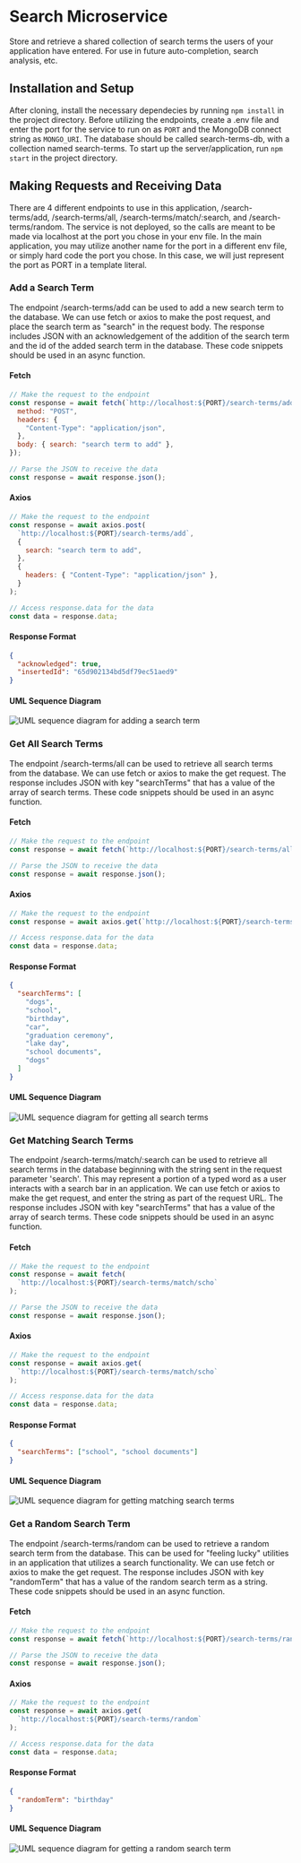 # Search Microservice

Store and retrieve a shared collection of search terms the users of your application have entered. For use in future auto-completion, search analysis, etc.

## Installation and Setup

After cloning, install the necessary dependecies by running `npm install` in the project directory. Before utilizing the endpoints, create a .env file and enter the port for the service to run on as `PORT` and the MongoDB connect string as `MONGO_URI`. The database should be called search-terms-db, with a collection named search-terms. To start up the server/application, run `npm start` in the project directory.

## Making Requests and Receiving Data

There are 4 different endpoints to use in this application, /search-terms/add, /search-terms/all, /search-terms/match/:search, and /search-terms/random. The service is not deployed, so the calls are meant to be made via localhost at the port you chose in your env file. In the main application, you may utilize another name for the port in a different env file, or simply hard code the port you chose. In this case, we will just represent the port as PORT in a template literal.

### Add a Search Term

The endpoint /search-terms/add can be used to add a new search term to the database. We can use fetch or axios to make the post request, and place the search term as "search" in the request body. The response includes JSON with an acknowledgement of the addition of the search term and the id of the added search term in the database. These code snippets should be used in an async function.

#### Fetch

```javascript
// Make the request to the endpoint
const response = await fetch(`http://localhost:${PORT}/search-terms/add`, {
  method: "POST",
  headers: {
    "Content-Type": "application/json",
  },
  body: { search: "search term to add" },
});

// Parse the JSON to receive the data
const response = await response.json();
```

#### Axios

```javascript
// Make the request to the endpoint
const response = await axios.post(
  `http://localhost:${PORT}/search-terms/add`,
  {
    search: "search term to add",
  },
  {
    headers: { "Content-Type": "application/json" },
  }
);

// Access response.data for the data
const data = response.data;
```

#### Response Format

```json
{
  "acknowledged": true,
  "insertedId": "65d902134bd5df79ec51aed9"
}
```

#### UML Sequence Diagram

![UML sequence diagram for adding a search term](./readme-images/add-search-term-UML.jpeg)

### Get All Search Terms

The endpoint /search-terms/all can be used to retrieve all search terms from the database. We can use fetch or axios to make the get request. The response includes JSON with key "searchTerms" that has a value of the array of search terms. These code snippets should be used in an async function.

#### Fetch

```javascript
// Make the request to the endpoint
const response = await fetch(`http://localhost:${PORT}/search-terms/all`);

// Parse the JSON to receive the data
const response = await response.json();
```

#### Axios

```javascript
// Make the request to the endpoint
const response = await axios.get(`http://localhost:${PORT}/search-terms/all`);

// Access response.data for the data
const data = response.data;
```

#### Response Format

```json
{
  "searchTerms": [
    "dogs",
    "school",
    "birthday",
    "car",
    "graduation ceremony",
    "lake day",
    "school documents",
    "dogs"
  ]
}
```

#### UML Sequence Diagram

![UML sequence diagram for getting all search terms](./readme-images/all-search-terms-UML.jpeg)

### Get Matching Search Terms

The endpoint /search-terms/match/:search can be used to retrieve all search terms in the database beginning with the string sent in the request parameter 'search'. This may represent a portion of a typed word as a user interacts with a search bar in an application. We can use fetch or axios to make the get request, and enter the string as part of the request URL. The response includes JSON with key "searchTerms" that has a value of the array of search terms. These code snippets should be used in an async function.

#### Fetch

```javascript
// Make the request to the endpoint
const response = await fetch(
  `http://localhost:${PORT}/search-terms/match/scho`
);

// Parse the JSON to receive the data
const response = await response.json();
```

#### Axios

```javascript
// Make the request to the endpoint
const response = await axios.get(
  `http://localhost:${PORT}/search-terms/match/scho`
);

// Access response.data for the data
const data = response.data;
```

#### Response Format

```json
{
  "searchTerms": ["school", "school documents"]
}
```

#### UML Sequence Diagram

![UML sequence diagram for getting matching search terms](./readme-images/matching-search-terms-UML.jpeg)

### Get a Random Search Term

The endpoint /search-terms/random can be used to retrieve a random search term from the database. This can be used for "feeling lucky" utilities in an application that utilizes a search functionality. We can use fetch or axios to make the get request. The response includes JSON with key "randomTerm" that has a value of the random search term as a string. These code snippets should be used in an async function.

#### Fetch

```javascript
// Make the request to the endpoint
const response = await fetch(`http://localhost:${PORT}/search-terms/random`);

// Parse the JSON to receive the data
const response = await response.json();
```

#### Axios

```javascript
// Make the request to the endpoint
const response = await axios.get(
  `http://localhost:${PORT}/search-terms/random`
);

// Access response.data for the data
const data = response.data;
```

#### Response Format

```json
{
  "randomTerm": "birthday"
}
```

#### UML Sequence Diagram

![UML sequence diagram for getting a random search term](./readme-images/random-search-term-UML.jpeg)
